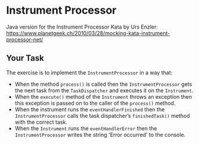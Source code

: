 # Instrument Processor

Java version for the Instrument Processor Kata by Urs Enzler:
https://www.planetgeek.ch/2010/03/28/mocking-kata-instrument-processor-net/

## Your Task
The exercise is to implement the `InstrumentProcessor` in a way that:
* When the method `process()` is called then the `InstrumentProcessor` gets the
  next task from the `TaskDispatcher` and executes it on the `Instrument`.
* When the `execute()` method of the `Instrument` throws an exception then this
  exception is passed on to the caller of the `process()` method.
* When the instrument runs the `eventHandlerFinished` then the `InstrumentProcessor`
  calls the task dispatcher’s `finishedTask()` method with the correct task.
* When the `Instrument` runs the `eventHandlerError` then the `InstrumentProcessor`
  writes the string  'Error occurred' to the console.
